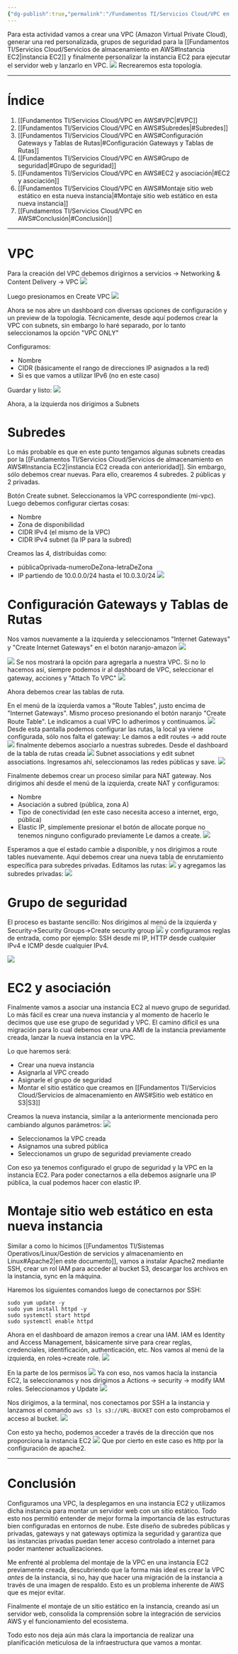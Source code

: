 ```yaml
---
{"dg-publish":true,"permalink":"/Fundamentos TI/Servicios Cloud/VPC en AWS/"}
---
```


Para esta actividad vamos a crear una VPC (Amazon Virtual Private Cloud), generar una red personalizada, grupos de seguridad para la [[Fundamentos TI/Servicios Cloud/Servicios de almacenamiento en AWS#Instancia EC2\|instancia EC2]] y finalmente personalizar la instancia EC2 para ejecutar el servidor web y lanzarlo en VPC.
![](https://i.imgur.com/UfaftBM.png)
Recrearemos esta topología.

---

# Índice

1. [[Fundamentos TI/Servicios Cloud/VPC en AWS#VPC\|#VPC]]
2. [[Fundamentos TI/Servicios Cloud/VPC en AWS#Subredes\|#Subredes]]
3. [[Fundamentos TI/Servicios Cloud/VPC en AWS#Configuración Gateways y Tablas de Rutas\|#Configuración Gateways y Tablas de Rutas]]
4. [[Fundamentos TI/Servicios Cloud/VPC en AWS#Grupo de seguridad\|#Grupo de seguridad]]
5. [[Fundamentos TI/Servicios Cloud/VPC en AWS#EC2 y asociación\|#EC2 y asociación]]
6. [[Fundamentos TI/Servicios Cloud/VPC en AWS#Montaje sitio web estático en esta nueva instancia\|#Montaje sitio web estático en esta nueva instancia]]
7. [[Fundamentos TI/Servicios Cloud/VPC en AWS#Conclusión\|#Conclusión]]

---
<div class="page-break" style="page-break-before: always;"></div>


# VPC

Para la creación del VPC debemos dirigirnos a servicios -> Networking & Content Delivery -> VPC
![](https://i.imgur.com/PYAuNyd.png)

Luego presionamos en Create VPC
![](https://i.imgur.com/HzXLbBX.png)

Ahora se nos abre un dashboard con diversas opciones de configuración y un preview de la topología.
Técnicamente, desde aquí podemos crear la VPC con subnets, sin embargo lo haré separado, por lo tanto seleccionamos la opción "VPC ONLY"
<div class="page-break" style="page-break-before: always;"></div>

Configuramos:
- Nombre
- CIDR (básicamente el rango de direcciones IP asignados a la red)
- Si es que vamos a utilizar IPv6 (no en este caso)

Guardar y listo:
![](https://i.imgur.com/Chl4AdY.png)

Ahora, a la izquierda nos dirigimos a Subnets
<div class="page-break" style="page-break-before: always;"></div>

# Subredes
Lo más probable es que en este punto tengamos algunas subnets creadas por la [[Fundamentos TI/Servicios Cloud/Servicios de almacenamiento en AWS#Instancia EC2\|instancia EC2 creada con anterioridad]]. Sin embargo, sólo debemos crear nuevas.
Para ello, crearemos 4 subredes. 2 públicas y 2 privadas.

Botón Create subnet.
Seleccionamos la VPC correspondiente (mi-vpc).
Luego debemos configurar ciertas cosas:
- Nombre
- Zona de disponibilidad
- CIDR IPv4 (el mismo de la VPC)
- CIDR IPv4 subnet (la IP para la subred)

Creamos las 4, distribuidas como:
- públicaOprivada-numeroDeZona-letraDeZona
- IP partiendo de 10.0.0.0/24 hasta el 10.0.3.0/24
![](https://i.imgur.com/2TL1Kr9.png)
<div class="page-break" style="page-break-before: always;"></div>

# Configuración Gateways y Tablas de Rutas
Nos vamos nuevamente a la izquierda y seleccionamos "Internet Gateways" y "Create Internet Gateways" en el botón naranjo-amazon
![](https://i.imgur.com/vBWgAAE.png)

![](https://i.imgur.com/qPsZo5a.png)
Se nos mostrará la opción para agregarla a nuestra VPC. Si no lo hacemos así, siempre podemos ir al dashboard de VPC, seleccionar el gateway, acciones y "Attach To VPC"
![](https://i.imgur.com/5SfMD4j.png)

Ahora debemos crear las tablas de ruta.
<div class="page-break" style="page-break-before: always;"></div>

En el menú de la izquierda vamos a "Route Tables", justo encima de "Internet Gateways". Mismo proceso presionando el botón naranjo "Create Route Table".
Le indicamos a cual VPC lo adherimos y continuamos.
![](https://i.imgur.com/NAwIrpX.png)
Desde esta pantalla podemos configurar las rutas, la local ya viene configurada, sólo nos falta el gateway:
Le damos a edit routes -> add route
![](https://i.imgur.com/mQ7GmPa.png)
finalmente debemos asociarlo a nuestras subredes. Desde el dashboard de la tabla de rutas creada
![](https://i.imgur.com/bomDSJa.png)
Subnet associations y edit subnet associations.
Ingresamos ahí, seleccionamos las redes públicas y save.
![](https://i.imgur.com/UYkujee.png)
<div class="page-break" style="page-break-before: always;"></div>

Finalmente debemos crear un proceso similar para NAT gateway.
Nos dirigimos ahí desde el menú de la izquierda, create NAT y configuramos:
- Nombre
- Asociación a subred (pública, zona A)
- Tipo de conectividad (en este caso necesita acceso a internet, ergo, pública)
- Elastic IP, simplemente presionar el botón de allocate porque no tenemos ninguno configurado previamente
Le damos a create.
![](https://i.imgur.com/XbgMfjA.png)

Esperamos a que el estado cambie a disponible, y nos dirigimos a route tables nuevamente.
Aquí debemos crear una nueva tabla de enrutamiento específica para subredes privadas.
Editamos las rutas:
![](https://i.imgur.com/qPtyogL.png)
y agregamos las subredes privadas:
![](https://i.imgur.com/U3Tpnxu.png)
<div class="page-break" style="page-break-before: always;"></div>

# Grupo de seguridad
El proceso es bastante sencillo:
Nos dirigimos al menú de la izquierda y Security->Security Groups->Create security group
![](https://i.imgur.com/IKsxiIw.png)
y configuramos reglas de entrada, como por ejemplo:
SSH desde mi IP, HTTP desde cualquier IPv4 e ICMP desde cualquier IPv4.

![](https://i.imgur.com/6hAB6cv.png)
<div class="page-break" style="page-break-before: always;"></div>

# EC2 y asociación
Finalmente vamos a asociar una instancia EC2 al nuevo grupo de seguridad. Lo más fácil es crear una nueva instancia y al momento de hacerlo le decimos que use ese grupo de seguridad y VPC. El camino difícil es una migración para lo cual debemos crear una AMI de la instancia previamente creada, lanzar la nueva instancia en la VPC.

Lo que haremos será:
- Crear una nueva instancia
- Asignarla al VPC creado
- Asignarle el grupo de seguridad
- Montar el sitio estático que creamos en [[Fundamentos TI/Servicios Cloud/Servicios de almacenamiento en AWS#Sitio web estático en S3\|S3]]

Creamos la nueva instancia, similar a la anteriormente mencionada pero cambiando algunos parámetros:
![](https://i.imgur.com/BzYakI9.png)
- Seleccionamos la VPC creada
- Asignamos una subred pública
- Seleccionamos un grupo de seguridad previamente creado

Con eso ya tenemos configurado el grupo de seguridad y la VPC en la instancia EC2. Para poder conectarnos a ella debemos asignarle una IP pública, la cual podemos hacer con elastic IP.
<div class="page-break" style="page-break-before: always;"></div>

# Montaje sitio web estático en esta nueva instancia
Similar a como lo hicimos [[Fundamentos TI/Sistemas Operativos/Linux/Gestión de servicios y almacenamiento en Linux#Apache2\|en este documento]], vamos a instalar Apache2 mediante SSH, crear un rol IAM para acceder al bucket S3, descargar los archivos en la instancia, sync en la máquina.

Haremos los siguientes comandos luego de conectarnos por SSH:
```
sudo yum update -y
sudo yum install httpd -y
sudo systemctl start httpd
sudo systemctl enable httpd
```

Ahora en el dashboard de amazon iremos a crear una IAM. IAM es Identity and Access Management, básicamente sirve para crear reglas, credenciales, identificación, authenticación, etc.
Nos vamos al menú de la izquierda, en roles->create role.
![](https://i.imgur.com/GNklo4m.png)
<div class="page-break" style="page-break-before: always;"></div>

En la parte de los permisos 
![](https://i.imgur.com/phr0emA.png)
Ya con eso, nos vamos hacía la instancia EC2, la seleccionamos y nos dirigimos a Actions -> security -> modify IAM roles. Seleccionamos y Update
![](https://i.imgur.com/8WgfYEQ.png)
<div class="page-break" style="page-break-before: always;"></div>

Nos dirigimos, a la terminal, nos conectamos por SSH a la instancia y lanzamos el comando
`aws s3 ls s3://URL-BUCKET`
con esto comprobamos el acceso al bucket.
![](https://i.imgur.com/qDJ5C8F.png)

Con esto ya hecho, podemos acceder a través de la dirección que nos proporciona la instancia EC2
![](https://i.imgur.com/c55HP42.png)
Que por cierto en este caso es http por la configuración de apache2.

---
<div class="page-break" style="page-break-before: always;"></div>

# Conclusión

Configuramos una VPC, la desplegamos en una instancia EC2 y utilizamos dicha instancia para montar un servidor web con un sitio estático.
Todo esto nos permitió entender de mejor forma la importancia de las estructuras bien configuradas en entornos de nube.
Este diseño de subredes públicas y privadas, gateways y nat gateways optimiza la seguridad y garantiza que las instancias privadas puedan tener acceso controlado a internet para poder mantener actualizaciones.

Me enfrenté al problema del montaje de la VPC en una instancia EC2 previamente creada, descubriendo que la forma más ideal es crear la VPC *antes* de la instancia, si no, hay que hacer una migración de la instancia a través de una imagen de respaldo. Esto es un problema inherente de AWS que es mejor evitar.

Finalmente el montaje de un sitio estático en la instancia, creando así un servidor web, consolida la comprensión sobre la integración de servicios AWS y el funcionamiento del ecosistema.

Todo esto nos deja aún más clara la importancia de realizar una planificación meticulosa de la infraestructura que vamos a montar.